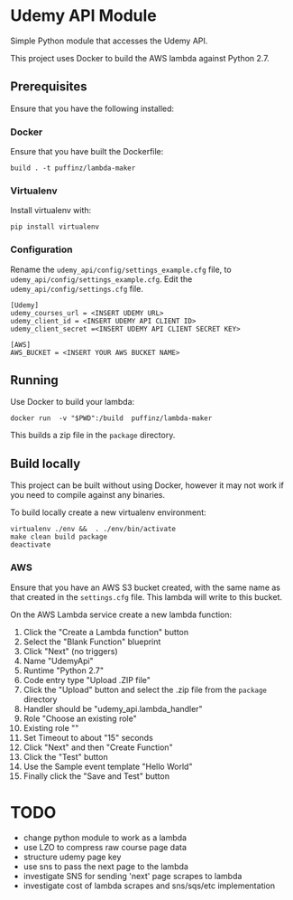 # Udemy API Module

Simple Python module that accesses the Udemy API.

This project uses Docker to build the AWS lambda against Python 2.7.

## Prerequisites

Ensure that you have the following installed:

### Docker

Ensure that you have built the Dockerfile:

    build . -t puffinz/lambda-maker

### Virtualenv

Install virtualenv with:

    pip install virtualenv

### Configuration

Rename the `udemy_api/config/settings_example.cfg` file, to `udemy_api/config/settings_example.cfg`.
Edit the `udemy_api/config/settings.cfg` file.

    [Udemy]
    udemy_courses_url = <INSERT UDEMY URL>
    udemy_client_id = <INSERT UDEMY API CLIENT ID>
    udemy_client_secret =<INSERT UDEMY API CLIENT SECRET KEY>

    [AWS]
    AWS_BUCKET = <INSERT YOUR AWS BUCKET NAME>

## Running

Use Docker to build your lambda:

    docker run  -v "$PWD":/build  puffinz/lambda-maker

This builds a zip file in the `package` directory.

## Build locally

This project can be built without using Docker, however it may not work if you
need to compile against any binaries.

To build locally create a new virtualenv environment:

    virtualenv ./env &&  . ./env/bin/activate
    make clean build package
    deactivate

### AWS

Ensure that you have an AWS S3 bucket created, with the same name as that
created in the `settings.cfg` file. This lambda will write to this
bucket.

On the AWS Lambda service create a new lambda function:

1. Click the "Create a Lambda function" button
2. Select the "Blank Function" blueprint
3. Click "Next" (no triggers)
4. Name "UdemyApi"
5. Runtime "Python 2.7"
6. Code entry type "Upload .ZIP file"
7. Click the "Upload" button and select the .zip file from the `package`
   directory
8. Handler should be "udemy_api.lambda_handler"
9. Role "Choose an existing role"
10. Existing role "<ENSURE YOU HAVE CREATED A ROLE>"
11. Set Timeout to about "15" seconds
12. Click "Next" and then "Create Function"
13. Click the "Test" button
14. Use the Sample event template "Hello World"
15. Finally click the "Save and Test" button




# TODO

* change python module to work as a lambda
* use LZO to compress raw course page data
* structure udemy page key
* use sns to pass the next page to the lambda
* investigate SNS for sending 'next' page scrapes to lambda
* investigate cost of lambda scrapes and sns/sqs/etc implementation


